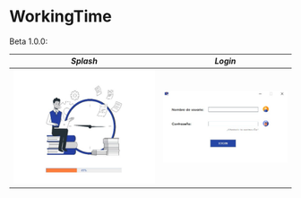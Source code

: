 # WorkingTime

Beta 1.0.0:

*Splash* | *Login* |
------ | ------ |
![](img/Splash.jpg)| ![](img/Login.jpg)

